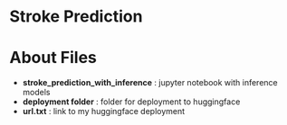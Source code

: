 # Stroke Prediction

# About Files
- **stroke_prediction_with_inference** : jupyter notebook with inference models
- **deployment folder** : folder for deployment to huggingface
- **url.txt** : link to my huggingface deployment

